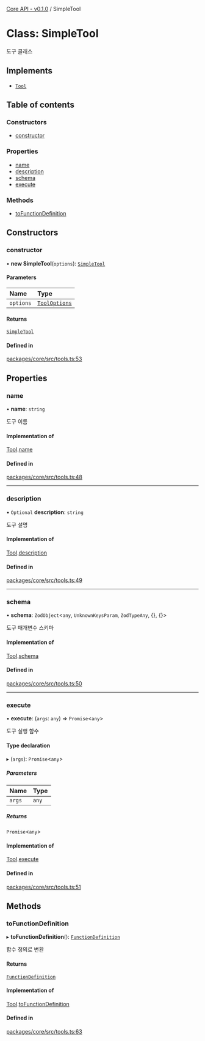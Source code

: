 [Core API - v0.1.0](/robota/api-reference/core/) / SimpleTool

# Class: SimpleTool

도구 클래스

## Implements

- [`Tool`](/robota/api-reference/core/interfaces/Tool)

## Table of contents

### Constructors

- [constructor](/robota/api-reference/core/classes/SimpleTool#constructor)

### Properties

- [name](/robota/api-reference/core/classes/SimpleTool#name)
- [description](/robota/api-reference/core/classes/SimpleTool#description)
- [schema](/robota/api-reference/core/classes/SimpleTool#schema)
- [execute](/robota/api-reference/core/classes/SimpleTool#execute)

### Methods

- [toFunctionDefinition](/robota/api-reference/core/classes/SimpleTool#tofunctiondefinition)

## Constructors

### <a id="constructor" name="constructor"></a> constructor

• **new SimpleTool**(`options`): [`SimpleTool`](/robota/api-reference/core/classes/SimpleTool)

#### Parameters

| Name | Type |
| :------ | :------ |
| `options` | [`ToolOptions`](/robota/api-reference/core/interfaces/ToolOptions) |

#### Returns

[`SimpleTool`](/robota/api-reference/core/classes/SimpleTool)

#### Defined in

[packages/core/src/tools.ts:53](https://github.com/robotaio/robota/blob/main/packages/core/src/tools.ts#L53)

## Properties

### <a id="name" name="name"></a> name

• **name**: `string`

도구 이름

#### Implementation of

[Tool](/robota/api-reference/core/interfaces/Tool).[name](/robota/api-reference/core/interfaces/Tool#name)

#### Defined in

[packages/core/src/tools.ts:48](https://github.com/robotaio/robota/blob/main/packages/core/src/tools.ts#L48)

___

### <a id="description" name="description"></a> description

• `Optional` **description**: `string`

도구 설명

#### Implementation of

[Tool](/robota/api-reference/core/interfaces/Tool).[description](/robota/api-reference/core/interfaces/Tool#description)

#### Defined in

[packages/core/src/tools.ts:49](https://github.com/robotaio/robota/blob/main/packages/core/src/tools.ts#L49)

___

### <a id="schema" name="schema"></a> schema

• **schema**: `ZodObject`\<`any`, `UnknownKeysParam`, `ZodTypeAny`, {}, {}\>

도구 매개변수 스키마

#### Implementation of

[Tool](/robota/api-reference/core/interfaces/Tool).[schema](/robota/api-reference/core/interfaces/Tool#schema)

#### Defined in

[packages/core/src/tools.ts:50](https://github.com/robotaio/robota/blob/main/packages/core/src/tools.ts#L50)

___

### <a id="execute" name="execute"></a> execute

• **execute**: (`args`: `any`) => `Promise`\<`any`\>

도구 실행 함수

#### Type declaration

▸ (`args`): `Promise`\<`any`\>

##### Parameters

| Name | Type |
| :------ | :------ |
| `args` | `any` |

##### Returns

`Promise`\<`any`\>

#### Implementation of

[Tool](/robota/api-reference/core/interfaces/Tool).[execute](/robota/api-reference/core/interfaces/Tool#execute)

#### Defined in

[packages/core/src/tools.ts:51](https://github.com/robotaio/robota/blob/main/packages/core/src/tools.ts#L51)

## Methods

### <a id="tofunctiondefinition" name="tofunctiondefinition"></a> toFunctionDefinition

▸ **toFunctionDefinition**(): [`FunctionDefinition`](/robota/api-reference/core/interfaces/FunctionDefinition)

함수 정의로 변환

#### Returns

[`FunctionDefinition`](/robota/api-reference/core/interfaces/FunctionDefinition)

#### Implementation of

[Tool](/robota/api-reference/core/interfaces/Tool).[toFunctionDefinition](/robota/api-reference/core/interfaces/Tool#tofunctiondefinition)

#### Defined in

[packages/core/src/tools.ts:63](https://github.com/robotaio/robota/blob/main/packages/core/src/tools.ts#L63)
